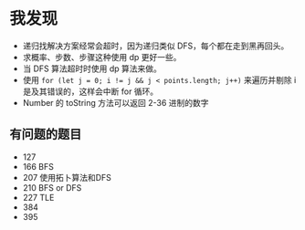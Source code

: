 # 我发现

* 递归找解决方案经常会超时，因为递归类似 DFS，每个都在走到黑再回头。
* 求概率、步数、步骤这种使用 dp 更好一些。
* 当 DFS 算法超时时使用 dp 算法来做。
* 使用 `for (let j = 0; i != j && j < points.length; j++)` 来遍历并剔除 i 是及其错误的，这样会中断 for 循环。
* Number 的 toString 方法可以返回 2-36 进制的数字

## 有问题的题目

* 127
* 166 BFS
* 207 使用拓卜算法和DFS
* 210 BFS or DFS
* 227 TLE
* 384
* 395
